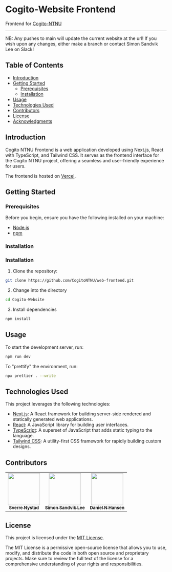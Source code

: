 # Cogito-Website Frontend

Frontend for [Cogito-NTNU](https://cogito-ntnu.no)

---

NB: Any pushes to main will update the current website at the url!
If you wish upon any changes, either make a branch or contact Simon Sandvik Lee on Slack!

## Table of Contents

- [Introduction](#introduction)
- [Getting Started](#getting-started)
  - [Prerequisites](#prerequisites)
  - [Installation](#installation)
- [Usage](#usage)
- [Technologies Used](#technologies-used)
- [Contributors](#contributors)
- [License](#license)
- [Acknowledgments](#acknowledgments)

## Introduction

Cogito NTNU Frontend is a web application developed using Next.js, React with TypeScript, and Tailwind CSS. It serves as the frontend interface for the Cogito NTNU project, offering a seamless and user-friendly experience for users.

The frontend is hosted on [Vercel](https://vercel.com/).

## Getting Started

### Prerequisites

Before you begin, ensure you have the following installed on your machine:

- [Node.js](https://nodejs.org/)
- [npm](https://www.npmjs.com/)

### Installation

### Installation

1. Clone the repository:

```bash
git clone https://github.com/CogitoNTNU/web-frontend.git
```

2. Change into the directory

```bash
cd Cogito-Website
```

3. Install dependencies

```bash
npm install
```

## Usage

To start the development server, run:

```bash
npm run dev
```

To "prettify" the environment, run:

```bash
npx prettier . --write
```

## Technologies Used

This project leverages the following technologies:

- [Next.js](https://nextjs.org/): A React framework for building server-side rendered and statically generated web applications.
- [React](https://reactjs.org/): A JavaScript library for building user interfaces.
- [TypeScript](https://www.typescriptlang.org/): A superset of JavaScript that adds static typing to the language.
- [Tailwind CSS](https://tailwindcss.com/): A utility-first CSS framework for rapidly building custom designs.

## Contributors

<table align="center">
  <tr>
    <td align="center">
        <a href="https://github.com/SverreNystad">
            <img src="https://github.com/SverreNystad.png?size=1920" width="100px;"/><br />
            <sub><b>Sverre Nystad</b></sub>
        </a>
    </td>
      <td align="center">
        <a href="https://github.com/sandviklee">
            <img src="https://github.com/sandviklee.png?size=1920" width="100px;"/><br />
            <sub><b>Simon Sandvik Lee</b></sub>
        </a>
    </td>
      <td align="center">
        <a href="https://github.com/Spiderpig02">
            <img src="https://github.com/Spiderpig02.png?size=1920" width="100px;"/><br />
            <sub><b>Daniel N Hansen</b></sub>
        </a>
    </td>
  </tr>
</table>

## License

This project is licensed under the [MIT License](https://opensource.org/license/mit/).

The MIT License is a permissive open-source license that allows you to use, modify, and distribute the code in both open source and proprietary projects. Make sure to review the full text of the license for a comprehensive understanding of your rights and responsibilities.
